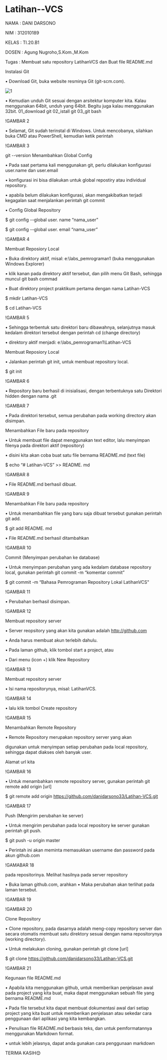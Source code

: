 # Latihan--VCS

NAMA : DANI DARSONO

NIM : 312010189

KELAS : TI.20.B1

DOSEN : Agung Nugroho,S.Kom.,M.Kom

Tugas : Membuat satu repository LatihanVCS dan Buat file README.md

Instalasi Git

• Download Git, buka website resminya Git (git-scm.com).
 
![1](https://user-images.githubusercontent.com/73014427/96397269-625e3b80-11f3-11eb-83b9-890209c0f048.png)


• Kemudian unduh Git sesuai dengan arsitektur komputer kita. Kalau menggunakan 64bit, unduh yang 64bit. Begitu juga kalau menggunakan 32bit. 01_download git 02_istall git 03_git bash
 
!GAMBAR 2

• Selamat, Git sudah terinstal di Windows. Untuk mencobanya, silahkan buka CMD atau PowerShell, kemudian ketik perintah

!GAMBAR 3

git --version
Menambahkan Global Config

• Pada saat pertama kali menggunakan git, perlu dilakukan konfigurasi user.name dan user.email

• konfigurasi ini bisa dilakukan untuk global repostiry atau individual repository.

• apabila belum dilakukan konfigurasi, akan mengakibatkan terjadi kegagalan saat menjalankan perintah git commit

• Config Global Repository

$ git config --global user. name “nama_user”

$ git config --global user. email “nama_user”

!GAMBAR 4

Membuat Reposiory Local

• Buka direktory aktif, misal: e:\labs_pemrograman1 (buka menggunakan Windows Explorer)

• klik kanan pada direktory aktif tersebut, dan pilih menu Git Bash, sehingga muncul git bash commad

• Buat direktory project praktikum pertama dengan nama Latihan-VCS

$ mkdir Latihan-VCS

$ cd Latihan-VCS
 
!GAMBAR 5

• Sehingga terbentuk satu direktori baru dibawahnya, selanjutnya masuk kedalam direktori tersebut dengan perintah cd (change directory)

• direktory aktif menjadi: e:\labs_pemrograman1\Latihan-VCS

Membuat Reposiory Local

• Jalankan perintah git init, untuk membuat repository local.

$ git init

!GAMBAR 6


• Repository baru berhasil di inisialisasi, dengan terbentuknya satu Direktori hidden dengan nama .git 

!GAMBAR 7

• Pada direktori tersebut, semua perubahan pada working directory akan disimpan.

Menambahkan File baru pada repository

• Untuk membuat file dapat menggunakan text editor, lalu menyimpan filenya pada direktori aktif (repository)

• disini kita akan coba buat satu file bernama README.md (text file)

$ echo “# Latihan-VCS” >> README. md

!GAMBAR 8

• File README.md berhasil dibuat.

!GAMBAR 9


Menambahkan File baru pada repository

• Untuk menambahkan file yang baru saja dibuat tersebut gunakan perintah git add.

$ git add README. md

• File README.md berhasil ditambahkan

!GAMBAR 10

Commit (Menyimpan perubahan ke database)

• Untuk menyimpan perubahan yang ada kedalam database repository local, gunakan perintah git commit -m “komentar commit”

$ git commit -m “Bahasa Pemrograman Repository Lokal LatihanVCS"

!GAMBAR 11

• Perubahan berhasil disimpan.

!GAMBAR 12

Membuat repository server

• Server reopsitory yang akan kita gunakan adalah http://github.com

• Anda harus membuat akun terlebih dahulu.

• Pada laman github, klik tombol start a project, atau

• Dari menu (icon +) klik New Repository

!GAMBAR 13

Membuat repository server

• Isi nama repositorynya, misal: LatihanVCS.


!GAMBAR 14

• lalu klik tombol Create repository


!GAMBAR 15

Menambahkan Remote Repository

• Remote Repository merupakan repository server yang akan

digunakan untuk menyimpan setiap perubahan pada local repository, sehingga dapat diakses oleh banyak user.

Alamat url kita

!GAMBAR 16

• Untuk menambahkan remote repository server, gunakan perintah git remote add origin [url]

$ git remote add origin https://github.com/danidarsono33/Latihan-VCS.git


!GAMBAR 17

Push (Mengirim perubahan ke server)

• Untuk mengirim perubahan pada local repository ke server gunakan perintah git push.

$ git push -u origin master

• Perintah ini akan meminta memasukkan username dan password pada akun github.com

!GAMABAR 18

pada repositorinya.
Melihat hasilnya pada server repository

• Buka laman github.com, arahkan
• Maka perubahan akan terlihat pada laman tersebut.

!GAMBAR 19

!GAMBAR 20

Clone Repository

• Clone repository, pada dasarnya adalah meng-copy repository server dan secara otomatis membuat satu direktory sesuai dengan nama repositorynya (working directory).

• Untuk melakukan cloning, gunakan perintah git clone [url]

$ git clone https://github.com/danidarsono33/Latihan-VCS.git

!GAMBAR 21



Kegunaan file README.md

• Apabila kita menggunakan github, untuk memberikan penjelasan awal pada project yang kita buat, maka dapat menggunakan sebuah file yang bernama README.md

• Pada file tersebut kita dapat membuat dokumentasi awal dari setiap project yang kita buat untuk memberikan penjelasan atau sekedar cara penggunaan dari aplikasi yang kita kembangkan.

• Penulisan file README.md berbasis teks, dan untuk pemformatannya menggunakan Markdown format.

• untuk lebih jelasnya, dapat anda gunakan cara penggunaan markdown

TERIMA KASIH😊

















